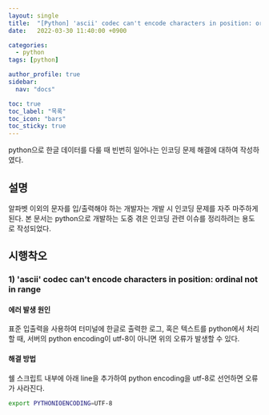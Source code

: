 ```yaml
---
layout: single
title:  "[Python] 'ascii' codec can't encode characters in position: ordinal not in range 해결"
date:   2022-03-30 11:40:00 +0900

categories:
  - python
tags: [python]

author_profile: true
sidebar:
  nav: "docs"

toc: true
toc_label: "목록"
toc_icon: "bars"
toc_sticky: true 
---
```


python으로 한글 데이터를 다룰 때 빈번히 일어나는 인코딩 문제 해결에 대하여 작성하였다.
## 설명
알파벳 이외의 문자를 입/출력해야 하는 개발자는 개발 시 인코딩 문제를 자주 마주하게 된다. 본 문서는 python으로 개발하는 도중 겪은 인코딩 관련 이슈를 정리하려는 용도로 작성되었다.
## 시행착오
### 1) 'ascii' codec can't encode characters in position: ordinal not in range
#### 에러 발생 원인
표준 입출력을 사용하여 터미널에 한글로 출력한 로그, 혹은 텍스트를 python에서 처리할 때, 서버의 python encoding이 utf-8이 아니면 위의 오류가 발생할 수 있다.
#### 해결 방법
쉘 스크립트 내부에 아래 line을 추가하여 python encoding을 utf-8로 선언하면 오류가 사라진다.
```bash
export PYTHONIOENCODING=UTF-8 
```